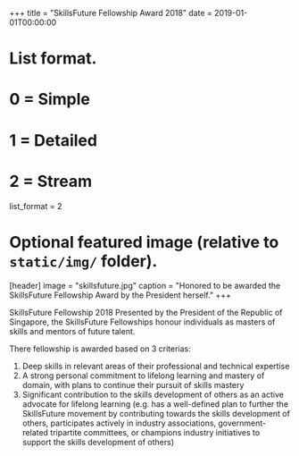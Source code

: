 +++
title = "SkillsFuture Fellowship Award 2018"
date = 2019-01-01T00:00:00

# List format.
#   0 = Simple
#   1 = Detailed
#   2 = Stream
list_format = 2

# Optional featured image (relative to `static/img/` folder).
[header]
image = "skillsfuture.jpg"
caption = "Honored to be awarded the SkillsFuture Fellowship Award by the President herself."
+++

SkillsFuture Fellowship 2018
Presented by the President of the Republic of Singapore, the SkillsFuture Fellowships honour individuals as masters of skills and mentors of future talent.

There fellowship is awarded based on 3 criterias:
1) Deep skills in relevant areas of their professional and technical expertise
2) A strong personal commitment to lifelong learning and mastery of domain, with plans to continue their pursuit of skills mastery
3) Significant contribution to the skills development of others as an active advocate for lifelong learning
(e.g. has a well-defined plan to further the SkillsFuture movement by contributing towards the skills development of others, participates actively in industry associations, government-related tripartite committees, or champions industry initiatives to support the skills development of others)